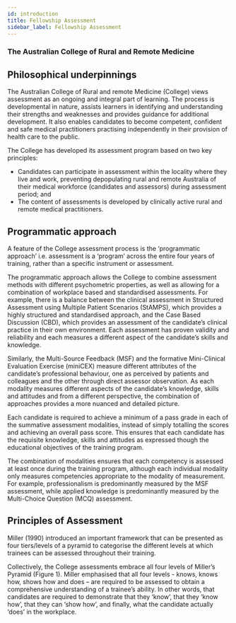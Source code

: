 ```yaml
---
id: introduction
title: Fellowship Assessment
sidebar_label: Fellowship Assessment
---
```

### The Australian College of Rural and Remote Medicine

## Philosophical underpinnings

The Australian College of Rural and remote Medicine (College) views assessment as an
ongoing and integral part of learning. The process is developmental in nature, assists learners
in identifying and understanding their strengths and weaknesses and provides guidance for
additional development. It also enables candidates to become competent, confident and safe
medical practitioners practising independently in their provision of health care to the public.

The College has developed its assessment program based on two key principles:

- Candidates can participate in assessment within the locality where they live and work,
preventing depopulating rural and remote Australia of their medical workforce (candidates
and assessors) during assessment period; and
- The content of assessments is developed by clinically active rural and remote medical
practitioners.

## Programmatic approach

A feature of the College assessment process is the ‘programmatic approach’ i.e. assessment
is a ‘program’ across the entire four years of training, rather than a specific instrument or
assessment.

The programmatic approach allows the College to combine assessment methods with
different psychometric properties, as well as allowing for a combination of workplace based
and standardised assessments. For example, there is a balance between the clinical
assessment in Structured Assessment using Multiple Patient Scenarios (StAMPS), which
provides a highly structured and standardised approach, and the Case Based Discussion
(CBD), which provides an assessment of the candidate’s clinical practice in their own
environment. Each assessment has proven validity and reliability and each measures a
different aspect of the candidate’s skills and knowledge.

Similarly, the Multi-Source Feedback (MSF) and the formative Mini-Clinical Evaluation
Exercise (miniCEX) measure different attributes of the candidate’s professional behaviour,
one as perceived by patients and colleagues and the other through direct assessor
observation. As each modality measures different aspects of the candidate’s knowledge, skills
and attitudes and from a different perspective, the combination of approaches provides a more
nuanced and detailed picture.

Each candidate is required to achieve a minimum of a pass grade in each of the summative
assessment modalities, instead of simply totalling the scores and achieving an overall pass
score. This ensures that each candidate has the requisite knowledge, skills and attitudes as
expressed though the educational objectives of the training program.

The combination of modalities ensures that each competency is assessed at least once during
the training program, although each individual modality only measures competencies
appropriate to the modality of measurement. For example, professionalism is predominantly
measured by the MSF assessment, while applied knowledge is predominantly measured by
the Multi-Choice Question (MCQ) assessment.

## Principles of Assessment

Miller (1990) introduced an important framework that can be presented as four tiers/levels of
a pyramid to categorise the different levels at which trainees can be assessed throughout their
training.

Collectively, the College assessments embrace all four levels of Miller’s Pyramid (Figure 1).
Miller emphasised that all four levels - knows, knows how, shows how and does – are required
to be assessed to obtain a comprehensive understanding of a trainee’s ability. In other words,
that candidates are required to demonstrate that they ‘know’, that they ‘know how’, that they
can ‘show how’, and finally, what the candidate actually ‘does’ in the workplace. 
